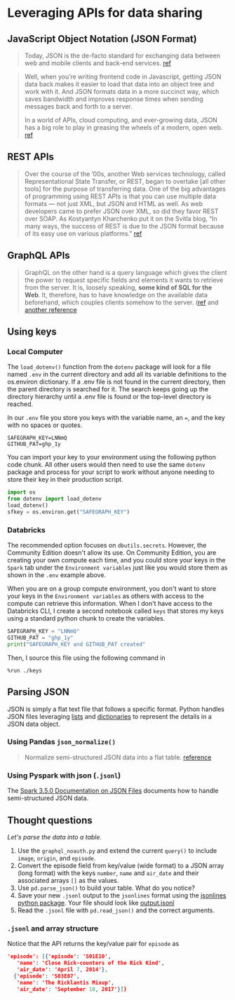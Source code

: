 # Leveraging APIs for data sharing

## JavaScript Object Notation (JSON Format)

> Today, JSON is the de-facto standard for exchanging data between web and mobile clients and back-end services. [ref](https://www.infoworld.com/article/3222851/what-is-json-a-better-format-for-data-exchange.html)

> Well, when you’re writing frontend code in Javascript, getting JSON data back makes it easier to load that data into an object tree and work with it. And JSON formats data in a more succinct way, which saves bandwidth and improves response times when sending messages back and forth to a server.
>   
>In a world of APIs, cloud computing, and ever-growing data, JSON has a big role to play in greasing the wheels of a modern, open web. [ref](https://blog.sqlizer.io/posts/json-history/)

## REST APIs

> Over the course of the ’00s, another Web services technology, called Representational State Transfer, or REST, began to overtake [all other tools] for the purpose of transferring data. One of the big advantages of programming using REST APIs is that you can use multiple data formats — not just XML, but JSON and HTML as well. As web developers came to prefer JSON over XML, so did they favor REST over SOAP. As Kostyantyn Kharchenko put it on the Svitla blog, “In many ways, the success of REST is due to the JSON format because of its easy use on various platforms.” [ref](https://www.infoworld.com/article/3222851/what-is-json-a-better-format-for-data-exchange.html)

## GraphQL APIs

> GraphQL on the other hand is a query language which gives the client the power to request specific fields and elements it wants to retrieve from the server. It is, loosely speaking, __some kind of SQL for the Web__. It, therefore, has to have knowledge on the available data beforehand, which couples clients somehow to the server. ([ref](https://stackoverflow.com/questions/48022349/what-is-difference-between-rest-api-and-graph-api) and [another reference](https://zapier.com/engineering/graph-apis/)

## Using keys

### Local Computer

The `load_dotenv()` function from the `dotenv` package will look for a file named `.env` in the current directory and add all its variable definitions to the os.environ dictionary. If a .env file is not found in the current directory, then the parent directory is searched for it. The search keeps going up the directory hierarchy until a .env file is found or the top-level directory is reached.

In our `.env` file you store you keys with the variable name, an `=`, and the key with no spaces or quotes.

```
SAFEGRAPH_KEY=LNNmQ
GITHUB_PAT=ghp_1y
```

You can import your key to your environment using the following python code chunk. All other users would then need to use the same `dotenv` package and process for your script to work without anyone needing to store their key in their production script.

```python
import os
from dotenv import load_dotenv
load_dotenv()
sfkey = os.environ.get("SAFEGRAPH_KEY")
```

### Databricks

The recommended option focuses on `dbutils.secrets`.  However, the Community Edition doesn't allow its use.  On Community Edition, you are creating your own compute each time, and you could store your keys in the `Spark` tab under the `Environment variables` just like you would store them as shown in the `.env` example above.

When you are on a group compute environment, you don't want to store your keys in the `Environment variables` as others with access to the compute can retrieve this information. When I don't have access to the Databricks CLI, I create a second notebook called `keys` that stores my keys using a standard python chunk to create the variables.

```python
SAFEGRAPH_KEY = "LNNmQ"
GITHUB_PAT = "ghp_1y"
print("SAFEGRAPH_KEY and GITHUB_PAT created"
```

Then, I source this file using the following command in 

```
%run ./keys
```

## Parsing JSON 

JSON is simply a flat text file that follows a specific format.  Python handles JSON files leveraging [lists](https://www.programiz.com/python-programming/methods/list/append) and [dictionaries](https://www.programiz.com/python-programming/methods/dictionary) to represent the details in a JSON data object.

### Using Pandas `json_normalize()`

> Normalize semi-structured JSON data into a flat table. [reference](https://pandas.pydata.org/docs/reference/api/pandas.json_normalize.html)

### Using Pyspark with json (`.jsonl`)

The [Spark 3.5.0 Documentation on JSON Files](https://spark.apache.org/docs/latest/sql-data-sources-json.html) documents how to handle semi-structured JSON data.

## Thought questions

_Let's parse the data into a table._

1. Use the `graphql_noauth.py` and extend the current `query()` to include `image`, `origin`, and `episode`.
2. Convert the episode field from key/value (wide format) to a JSON array (long format) with the keys `number`, `name` and `air_date` and their associated arrays `[]` as the values.
3. Use `pd.parse_json()` to build your table. What do you notice?
4. Save your new `.jsonl` output to the `jsonlines` format using the [jsonlines python package](https://jsonlines.readthedocs.io/en/latest/). Your file should look like [output.jsonl](output.jsonl)
5. Read the `.jsonl` file with `pd.read_json()` and the correct arguments.

### `.jsonl` and array structure

Notice that the API returns the key/value pair for `episode` as

```JSON
'episode': [{'episode': 'S01E10',
   'name': 'Close Rick-counters of the Rick Kind',
   'air_date': 'April 7, 2014'},
  {'episode': 'S03E07',
   'name': 'The Ricklantis Mixup',
   'air_date': 'September 10, 2017'}]}
```
